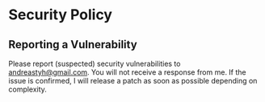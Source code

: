 # Security Policy


## Reporting a Vulnerability

Please report (suspected) security vulnerabilities to andreastyh@gmail.com. You will not receive a response from me. If the issue is confirmed, I will release a patch as soon as possible depending on complexity.
